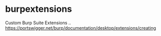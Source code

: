 # burpextensions
Custom Burp Suite Extensions .. https://portswigger.net/burp/documentation/desktop/extensions/creating
